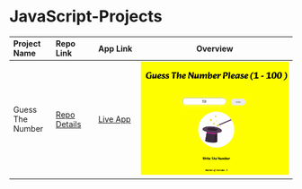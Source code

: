 # JavaScript-Projects
<table class="table">
  <thead>
    <tr>
      <th align="left" width="15%">Project Name</th>
      <th align="left" width="15%">Repo Link</th>
      <th align="left" width="15%">App Link</th>
      <th align="center">Overview</th>
    </tr>
  </thead>
  <tbody>
     <tr>
      <td>Guess The Number</td></td>
      <td><a href="https://github.com/achieve-software/3guessnumber" target="_blank">Repo Details</td>
      <td><a href="https://serene-khapse-2e1043.netlify.app/" target="_blank">Live App</td>
      <td><img src="https://raw.githubusercontent.com/achieve-software/gif/main/guess1.gif" alt="NBA Legends App"></td>
    </tr>
  </tbody>
</table>
